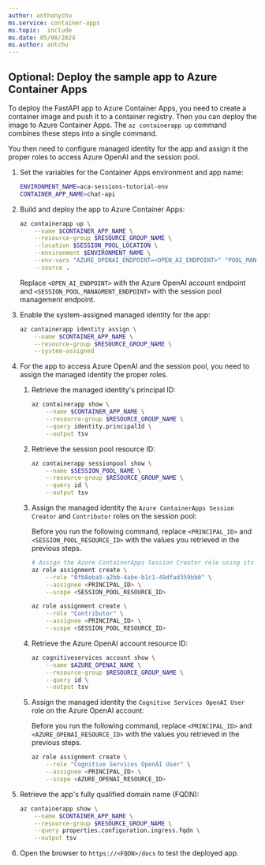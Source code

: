 ```yaml
---
author: anthonychu
ms.service: container-apps
ms.topic:  include
ms.date: 05/08/2024
ms.author: antchu
---
```


## Optional: Deploy the sample app to Azure Container Apps

To deploy the FastAPI app to Azure Container Apps, you need to create a container image and push it to a container registry. Then you can deploy the image to Azure Container Apps. The `az containerapp up` command combines these steps into a single command.

You then need to configure managed identity for the app and assign it the proper roles to access Azure OpenAI and the session pool.

1. Set the variables for the Container Apps environment and app name:

    ```bash
    ENVIRONMENT_NAME=aca-sessions-tutorial-env
    CONTAINER_APP_NAME=chat-api
    ```

1. Build and deploy the app to Azure Container Apps:

    ```bash
    az containerapp up \
        --name $CONTAINER_APP_NAME \
        --resource-group $RESOURCE_GROUP_NAME \
        --location $SESSION_POOL_LOCATION \
        --environment $ENVIRONMENT_NAME \
        --env-vars "AZURE_OPENAI_ENDPOINT=<OPEN_AI_ENDPOINT>" "POOL_MANAGEMENT_ENDPOINT=<SESSION_POOL_MANAGMENT_ENDPOINT>" \
        --source .
    ```

    Replace `<OPEN_AI_ENDPOINT>` with the Azure OpenAI account endpoint and `<SESSION_POOL_MANAGMENT_ENDPOINT>` with the session pool management endpoint.

1. Enable the system-assigned managed identity for the app:

    ```bash
    az containerapp identity assign \
        --name $CONTAINER_APP_NAME \
        --resource-group $RESOURCE_GROUP_NAME \
        --system-assigned
    ```

1. For the app to access Azure OpenAI and the session pool, you need to assign the managed identity the proper roles.

    1. Retrieve the managed identity's principal ID:

        ```bash
        az containerapp show \
            --name $CONTAINER_APP_NAME \
            --resource-group $RESOURCE_GROUP_NAME \
            --query identity.principalId \
            --output tsv
        ```

    1. Retrieve the session pool resource ID:

        ```bash
        az containerapp sessionpool show \
            --name $SESSION_POOL_NAME \
            --resource-group $RESOURCE_GROUP_NAME \
            --query id \
            --output tsv
        ```

    1. Assign the managed identity the `Azure ContainerApps Session Creator` and `Contributor` roles on the session pool:

        Before you run the following command, replace `<PRINCIPAL_ID>` and `<SESSION_POOL_RESOURCE_ID>` with the values you retrieved in the previous steps.

        ```bash
        # Assign the Azure ContainerApps Session Creator role using its ID
        az role assignment create \
            --role "0fb8eba5-a2bb-4abe-b1c1-49dfad359bb0" \
            --assignee <PRINCIPAL_ID> \
            --scope <SESSION_POOL_RESOURCE_ID>

        az role assignment create \
            --role "Contributor" \
            --assignee <PRINCIPAL_ID> \
            --scope <SESSION_POOL_RESOURCE_ID>
        ```

    1. Retrieve the Azure OpenAI account resource ID:

        ```bash
        az cognitiveservices account show \
            --name $AZURE_OPENAI_NAME \
            --resource-group $RESOURCE_GROUP_NAME \
            --query id \
            --output tsv
        ```

    1. Assign the managed identity the `Cognitive Services OpenAI User` role on the Azure OpenAI account:

        Before you run the following command, replace `<PRINCIPAL_ID>` and `<AZURE_OPENAI_RESOURCE_ID>` with the values you retrieved in the previous steps.

        ```bash
        az role assignment create \
            --role "Cognitive Services OpenAI User" \
            --assignee <PRINCIPAL_ID> \
            --scope <AZURE_OPENAI_RESOURCE_ID>
        ```

1. Retrieve the app's fully qualified domain name (FQDN):

    ```bash
    az containerapp show \
        --name $CONTAINER_APP_NAME \
        --resource-group $RESOURCE_GROUP_NAME \
        --query properties.configuration.ingress.fqdn \
        --output tsv
    ```

1. Open the browser to `https://<FQDN>/docs` to test the deployed app.
